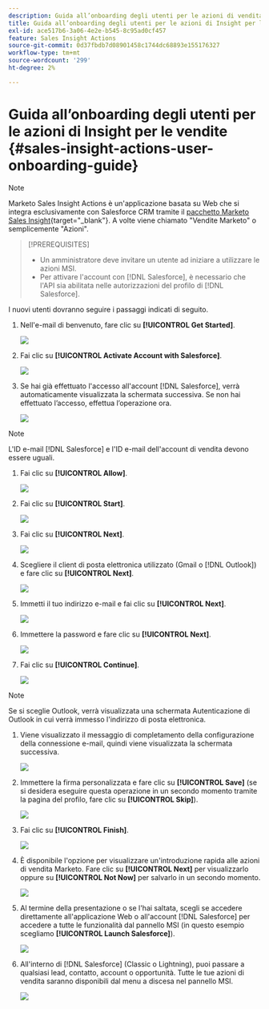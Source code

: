 ```yaml
---
description: Guida all’onboarding degli utenti per le azioni di vendita Insight - Documentazione di Marketo - Documentazione del prodotto
title: Guida all’onboarding degli utenti per le azioni di Insight per le vendite
exl-id: ace517b6-3a06-4e2e-b545-8c95ad0cf457
feature: Sales Insight Actions
source-git-commit: 0d37fbdb7d08901458c1744dc68893e155176327
workflow-type: tm+mt
source-wordcount: '299'
ht-degree: 2%

---
```


# Guida all’onboarding degli utenti per le azioni di Insight per le vendite {#sales-insight-actions-user-onboarding-guide}

>[!NOTE]
>
>Marketo Sales Insight Actions è un&#39;applicazione basata su Web che si integra esclusivamente con Salesforce CRM tramite il [pacchetto Marketo Sales Insight](/help/marketo/product-docs/marketo-sales-insight/msi-for-salesforce/installation/install-marketo-sales-insight-package-in-salesforce-appexchange.md){target="_blank"}. A volte viene chiamato &quot;Vendite Marketo&quot; o semplicemente &quot;Azioni&quot;.

>[!PREREQUISITES]
>
>* Un amministratore deve invitare un utente ad iniziare a utilizzare le azioni MSI.
>* Per attivare l&#39;account con [!DNL Salesforce], è necessario che l&#39;API sia abilitata nelle autorizzazioni del profilo di [!DNL Salesforce].

I nuovi utenti dovranno seguire i passaggi indicati di seguito.

1. Nell&#39;e-mail di benvenuto, fare clic su **[!UICONTROL Get Started]**.

   ![](assets/sales-insight-actions-user-onboarding-guide-1.png)

1. Fai clic su **[!UICONTROL Activate Account with Salesforce]**.

   ![](assets/sales-insight-actions-user-onboarding-guide-2.png)

1. Se hai già effettuato l&#39;accesso all&#39;account [!DNL Salesforce], verrà automaticamente visualizzata la schermata successiva. Se non hai effettuato l’accesso, effettua l’operazione ora.

   ![](assets/sales-insight-actions-user-onboarding-guide-3.png)

>[!NOTE]
>
>L&#39;ID e-mail [!DNL Salesforce] e l&#39;ID e-mail dell&#39;account di vendita devono essere uguali.

1. Fai clic su **[!UICONTROL Allow]**.

   ![](assets/sales-insight-actions-user-onboarding-guide-4.png)

1. Fai clic su **[!UICONTROL Start]**.

   ![](assets/sales-insight-actions-user-onboarding-guide-5.png)

1. Fai clic su **[!UICONTROL Next]**.

   ![](assets/sales-insight-actions-user-onboarding-guide-6.png)

1. Scegliere il client di posta elettronica utilizzato (Gmail o [!DNL Outlook]) e fare clic su **[!UICONTROL Next]**.

   ![](assets/sales-insight-actions-user-onboarding-guide-7.png)

1. Immetti il tuo indirizzo e-mail e fai clic su **[!UICONTROL Next]**.

   ![](assets/sales-insight-actions-user-onboarding-guide-8.png)

1. Immettere la password e fare clic su **[!UICONTROL Next]**.

   ![](assets/sales-insight-actions-user-onboarding-guide-9.png)

1. Fai clic su **[!UICONTROL Continue]**.

   ![](assets/sales-insight-actions-user-onboarding-guide-10.png)

>[!NOTE]
>
>Se si sceglie Outlook, verrà visualizzata una schermata Autenticazione di Outlook in cui verrà immesso l&#39;indirizzo di posta elettronica.

1. Viene visualizzato il messaggio di completamento della configurazione della connessione e-mail, quindi viene visualizzata la schermata successiva.

   ![](assets/sales-insight-actions-user-onboarding-guide-11.png)

1. Immettere la firma personalizzata e fare clic su **[!UICONTROL Save]** (se si desidera eseguire questa operazione in un secondo momento tramite la pagina del profilo, fare clic su **[!UICONTROL Skip]**).

   ![](assets/sales-insight-actions-user-onboarding-guide-12.png)

1. Fai clic su **[!UICONTROL Finish]**.

   ![](assets/sales-insight-actions-user-onboarding-guide-13.png)

1. È disponibile l&#39;opzione per visualizzare un&#39;introduzione rapida alle azioni di vendita Marketo. Fare clic su **[!UICONTROL Next]** per visualizzarlo oppure su **[!UICONTROL Not Now]** per salvarlo in un secondo momento.

   ![](assets/sales-insight-actions-user-onboarding-guide-14.png)

1. Al termine della presentazione o se l&#39;hai saltata, scegli se accedere direttamente all&#39;applicazione Web o all&#39;account [!DNL Salesforce] per accedere a tutte le funzionalità dal pannello MSI (in questo esempio scegliamo **[!UICONTROL Launch Salesforce]**).

   ![](assets/sales-insight-actions-user-onboarding-guide-15.png)

1. All&#39;interno di [!DNL Salesforce] (Classic o Lightning), puoi passare a qualsiasi lead, contatto, account o opportunità. Tutte le tue azioni di vendita saranno disponibili dal menu a discesa nel pannello MSI.

   ![](assets/sales-insight-actions-user-onboarding-guide-16.png)
